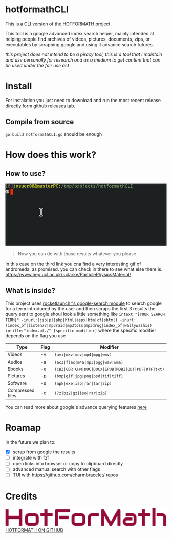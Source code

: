 # hotformathCLI
This is a CLI version of the [HOTFORMATH](https://hotformath.com) project.

This tool is a google advanced index search helper, mainly intended at helping people find archives of videos, pictures, documents,
zips, or executables by scrapping google and using it advance search futures.

_this project does not intend to be a piracy tool, this is a tool that i maintain and use personally for research and as a medium_
_to get content that can be used under the fair use act_

# Install
For instalation you just need to download and run the most recent release directly form github releases tab.
## Compile from source
`go build hotformathCLI.go` should be enough

# How does this work?

## How to use?
![usage](./working.gif)
> Now you can do with those results whatever you please

In this case on the third link you cna find a very interesting gif of andromeda, as promised.
you can check in there to see what else there is.
https://www.hep.ucl.ac.uk/~clarke/ParticlePhysicsMaterial/

## What is inside?
This project uses [rocketlaunchr's google-search module](github.com/rocketlaunchr/google-search) to search google for a term introduced by the user and then scraps the first 3 results
the query sent to google shoul look a little something like `intext:"[YOUR SEARCH TERM]" -inurl:(jsp|pl|php|html|aspx|htm|cf|shtml) -inurl:(index_of|listen77|mp3raid|mp3toss|mp3drug|index_of|wallywashis) intitle:"index.of./" [specific modifier]`
where the specific modifier depends on the flag you use

| Type             | Flag | Modifier                                                     |
| ---------------- | ---- | ------------------------------------------------------------ |
| Videos           | -v   | `(avi\|mkv\|mov\|mp4\|mpg\|wmv)`                             |
| Audios           | -a   | `(ac3\|flac\|m4a\|mp3\|ogg\|wav\|wma)`                       |
| Ebooks           | -e   | `(CBZ\|CBR\|CHM\|DOC\|DOCX\|EPUB\|MOBI\|ODT\|PDF\|RTF\|txt)` |
| Pictures         | -p   | `(bmp\|gif\|jpg\|png\|psd\|tif\|tiff)`                       |
| Software         | -s   | `(apk\|exe\|iso\|rar\|tar\|zip)`                             |
| Compressed files | -c   | `(7z\|bz2\|gz\|iso\|rar\|zip)`                               |

You can read more about google's advance querying features [here](https://ahrefs.com/blog/google-advanced-search-operators/)

# Roamap
In the future we plan to:
  - [x] scrap from google the results
  - [ ] integrate with fzf
  - [ ] open links into browser or copy to clipboard directly
  - [ ] advanced manual search with other flags
  - [ ] TUI with https://github.com/charmbracelet/ repos

# Credits
![HotForMath](./hotformath.png)
[HOTFORMATH ON GITHUB](https://github.com/marcosfermin/hotformath)
